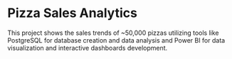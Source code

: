 # Pizza Sales Analytics
This project shows the sales trends of ~50,000 pizzas utilizing tools like PostgreSQL for database creation and data analysis and Power BI for data visualization and interactive dashboards development.
